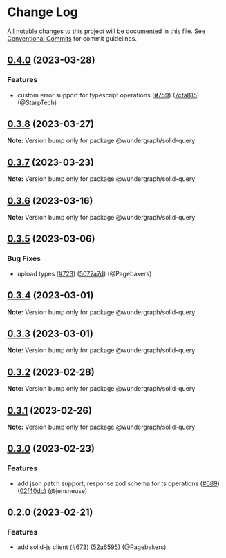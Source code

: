 # Change Log

All notable changes to this project will be documented in this file.
See [Conventional Commits](https://conventionalcommits.org) for commit guidelines.

## [0.4.0](https://github.com/wundergraph/wundergraph/compare/@wundergraph/solid-query@0.3.8...@wundergraph/solid-query@0.4.0) (2023-03-28)

### Features

* custom error support for typescript operations ([#759](https://github.com/wundergraph/wundergraph/issues/759)) ([7cfa815](https://github.com/wundergraph/wundergraph/commit/7cfa815a44b0b2a1184c2c50d0c4ea7cbb8066a7)) (@StarpTech)

## [0.3.8](https://github.com/wundergraph/wundergraph/compare/@wundergraph/solid-query@0.3.7...@wundergraph/solid-query@0.3.8) (2023-03-27)

**Note:** Version bump only for package @wundergraph/solid-query

## [0.3.7](https://github.com/wundergraph/wundergraph/compare/@wundergraph/solid-query@0.3.6...@wundergraph/solid-query@0.3.7) (2023-03-23)

**Note:** Version bump only for package @wundergraph/solid-query

## [0.3.6](https://github.com/wundergraph/wundergraph/compare/@wundergraph/solid-query@0.3.5...@wundergraph/solid-query@0.3.6) (2023-03-16)

**Note:** Version bump only for package @wundergraph/solid-query

## [0.3.5](https://github.com/wundergraph/wundergraph/compare/@wundergraph/solid-query@0.3.4...@wundergraph/solid-query@0.3.5) (2023-03-06)

### Bug Fixes

* upload types ([#723](https://github.com/wundergraph/wundergraph/issues/723)) ([5077a7d](https://github.com/wundergraph/wundergraph/commit/5077a7d2ab363d3bbbb1df35423e5ad799b1800f)) (@Pagebakers)

## [0.3.4](https://github.com/wundergraph/wundergraph/compare/@wundergraph/solid-query@0.3.3...@wundergraph/solid-query@0.3.4) (2023-03-01)

**Note:** Version bump only for package @wundergraph/solid-query

## [0.3.3](https://github.com/wundergraph/wundergraph/compare/@wundergraph/solid-query@0.3.2...@wundergraph/solid-query@0.3.3) (2023-03-01)

**Note:** Version bump only for package @wundergraph/solid-query

## [0.3.2](https://github.com/wundergraph/wundergraph/compare/@wundergraph/solid-query@0.3.1...@wundergraph/solid-query@0.3.2) (2023-02-28)

**Note:** Version bump only for package @wundergraph/solid-query

## [0.3.1](https://github.com/wundergraph/wundergraph/compare/@wundergraph/solid-query@0.3.0...@wundergraph/solid-query@0.3.1) (2023-02-26)

**Note:** Version bump only for package @wundergraph/solid-query

## [0.3.0](https://github.com/wundergraph/wundergraph/compare/@wundergraph/solid-query@0.2.0...@wundergraph/solid-query@0.3.0) (2023-02-23)

### Features

* add json patch support, response zod schema for ts operations ([#689](https://github.com/wundergraph/wundergraph/issues/689)) ([02f40dc](https://github.com/wundergraph/wundergraph/commit/02f40dc21e63c1771ee7b002c94a396a52f85187)) (@jensneuse)

## 0.2.0 (2023-02-21)

### Features

* add solid-js client ([#673](https://github.com/wundergraph/wundergraph/issues/673)) ([52a6595](https://github.com/wundergraph/wundergraph/commit/52a6595222cba6ae6c9424c4b6a734bc87909af3)) (@Pagebakers)

